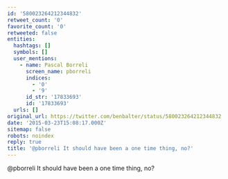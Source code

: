 ```yaml
---
id: '580023264212344832'
retweet_count: '0'
favorite_count: '0'
retweeted: false
entities:
  hashtags: []
  symbols: []
  user_mentions:
    - name: Pascal Borreli
      screen_name: pborreli
      indices:
        - '0'
        - '9'
      id_str: '17833693'
      id: '17833693'
  urls: []
original_url: https://twitter.com/benbalter/status/580023264212344832
date: '2015-03-23T15:08:17.000Z'
sitemap: false
robots: noindex
reply: true
title: '@pborreli It should have been a one time thing, no?'
---
```


@pborreli It should have been a one time thing, no?